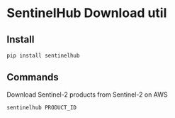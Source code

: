 # SentinelHub Download util

## Install

``` pip install sentinelhub ```

## Commands

Download Sentinel-2 products from Sentinel-2 on AWS

``` sentinelhub PRODUCT_ID ```
